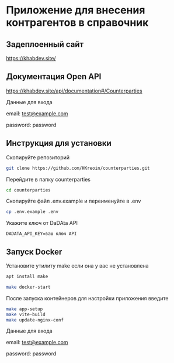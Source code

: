 # Приложение для внесения контрагентов в справочник

## Задеплоенный сайт

https://khabdev.site/

## Документация Open API

https://khabdev.site/api/documentation#/Counterparties

Данные для входа

email: test@example.com

password: password

## Инструкция для установки

Скопируйте репозиторий

```bash
git clone https://github.com/HKreoin/counterparties.git
```

Перейдите в папку counterparties

```bash
cd counterparties
```

Скопируйте файл .env.example и переименуйте в .env

```bash
cp .env.example .env
```

Укажите ключ от DaDAta API

```
DADATA_API_KEY=ваш ключ API
```

## Запуск Docker

Установите утилиту make если она у вас не установлена

```bash
apt install make
```

```bash
make docker-start
```

После запуска контейнеров для настройки приложения введите

```bash
make app-setup
make vite-build
make update-nginx-conf
```

Данные для входа

email: test@example.com

password: password
